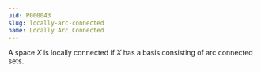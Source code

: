 ```yaml
---
uid: P000043
slug: locally-arc-connected
name: Locally Arc Connected
---
```

A space $X$ is locally connected if $X$ has a basis consisting of arc connected sets.

